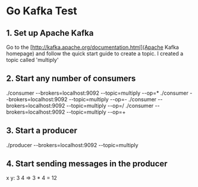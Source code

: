 # Go Kafka Test

## 1. Set up Apache Kafka

Go to the [http://kafka.apache.org/documentation.html](Apache Kafka homepage) and follow the quick start guide to create a topic. I created a topic called 'multiply'

## 2. Start any number of consumers

./consumer --brokers=localhost:9092 --topic=multiply --op=*
./consumer --brokers=localhost:9092 --topic=multiply --op=-
./consumer --brokers=localhost:9092 --topic=multiply --op=/
./consumer --brokers=localhost:9092 --topic=multiply --op=+

## 3. Start a producer

./producer --brokers=localhost:9092 --topic=multiply

## 4. Start sending messages in the producer

x y: 3 4
=> 3 * 4 = 12